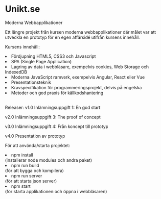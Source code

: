 # Unikt.se

Moderna Webbapplikationer

Ett längre projekt från kursen moderna webbapplikationer där målet var att utveckla en prototyp för en egen affärsidé utifrån kursens innehåll.

Kursens innehåll:
<li>Fördjupning HTML5, CSS3 och Javascript</li>
<li>SPA (Single Page Application)</li>
<li>Lagring av data i webbläsare, exempelvis cookies, Web Storage och IndexedDB</li>
<li>Moderna JavaScript ramverk, exempelvis Angular, React eller Vue</li>
<li>Presentationsteknik</li>
<li>Kravspecifikation för programmeringsprojekt, delvis på engelska</li>
<li>Metoder och god praxis för källkodshantering</li>

</br>

Releaser:
v1.0 Inlämningsuppgift 1: En god start

v2.0 Inlämningsuppgift 3: The proof of concept

v3.0 Inlämningsuppgift 4: Från koncept till prototyp

v4.0 Presentation av prototyp


För att använda/starta projektet:

<li>npm install</li> 
(installerar node modules och andra paket)

<li>npm run build</li> 
(för att bygga och kompilera)

<li>npm run server</li> 
(för att starta json server)

<li>npm start</li> 
(för starta applikationen och öppna i webbläsaren)

